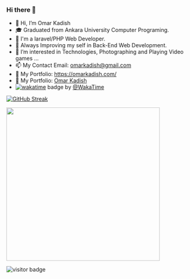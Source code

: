 ### Hi there 👋

- 👋 Hi, I’m Omar Kadish
- 🎓 Graduated from Ankara University Computer Programing.
- 🔭 I'm a laravel/PHP Web Developer.
- 🌱 Always Improving my self in Back-End Web Development.
- 👀 I’m interested in Technologies, Photographing and Playing Video games ...
- 📫 My Contact Email: omarkadish@gmail.com
- 🔗 My Portfolio: https://omarkadish.com/
- 🔗 My Portfolio: [Omar Kadish](https://omarkadish.github.io/portfolio/)
- [![wakatime](https://wakatime.com/badge/user/7ff17389-c918-439b-9b81-291fae77221d.svg)](https://wakatime.com/@7ff17389-c918-439b-9b81-291fae77221d) badge by  [@WakaTime](https://github.com/wakatime)

<!-- ![GitHub stats](https://github-readme-stats.vercel.app/api?username=OmarKadish&show_icons=true&theme=swift) -->

[![GitHub Streak](https://github-readme-streak-stats.herokuapp.com/?user=OmarKadish&theme=dark)](https://git.io/streak-stats)
 
<!-- [![Top Langs](https://github-readme-stats.vercel.app/api/top-langs/?username=OmarKadish&layout=compact&theme=swift)](https://github.com/OmarKadish/github-readme-stats) --> 

<a href="https://wakatime.com"><img style="height: 400px" src="https://wakatime.com/share/@7ff17389-c918-439b-9b81-291fae77221d/8c38f3cc-c5c1-42df-98d2-674712821669.png" /></a>

![visitor badge](https://visitor-badge.laobi.icu/badge?page_id=OmarKadish.visitor-badge)


